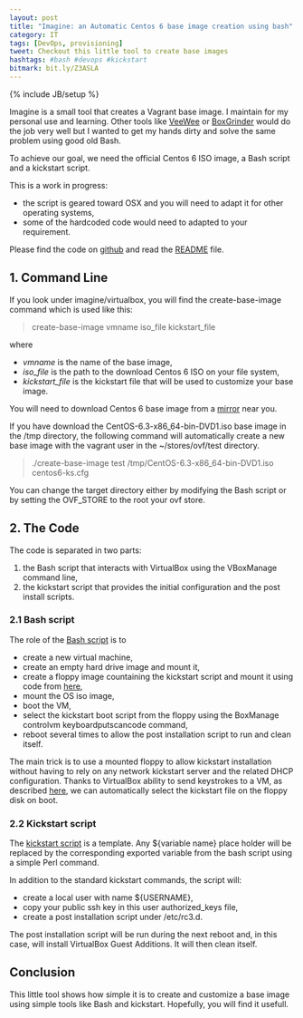 ```yaml
---
layout: post
title: "Imagine: an Automatic Centos 6 base image creation using bash"
category: IT
tags: [DevOps, provisioning]
tweet: Checkout this little tool to create base images
hashtags: #bash #devops #kickstart
bitmark: bit.ly/Z3ASLA
---
```

{% include JB/setup %}

Imagine is a small tool that creates a Vagrant base image. I maintain for my personal use and learning.
Other tools like [VeeWee](https://github.com/jedi4ever/veewee) or [BoxGrinder](http://boxgrinder.org/)
would do the job very well but I wanted to get my hands dirty and solve the same problem using good old Bash.

To achieve our goal, we need the official Centos 6 ISO image, a Bash script and a kickstart script.

This is a work in progress:
* the script is geared toward OSX and you will need to adapt it for other operating systems,
* some of the hardcoded code would need to adapted to your requirement.

Please find the code on [github](https://github.com/emeka/imagine) and read
the [README](https://github.com/emeka/imagine/blob/master/README.md) file.

## 1. Command Line

If you look under imagine/virtualbox, you will find the create-base-image command which is used like this:

<blockquote>
    create-base-image vmname iso_file kickstart_file
</blockquote>

where
* *vmname* is the name of the base image,
* *iso_file* is the path to the download Centos 6 ISO on your file system,
* *kickstart_file* is the kickstart file that will be used to customize your base image.

You will need to download Centos 6 base image from a
[mirror](http://isoredirect.centos.org/centos/6/isos/x86_64/) near you.

If you have download the CentOS-6.3-x86_64-bin-DVD1.iso base image in the /tmp directory,
the following command will automatically create a new base image with the vagrant user
in the ~/stores/ovf/test directory.

<blockquote>
./create-base-image test /tmp/CentOS-6.3-x86_64-bin-DVD1.iso centos6-ks.cfg
</blockquote>

You can change the target directory either by modifying the Bash script or by setting the OVF_STORE to the root
your ovf store.

## 2. The Code

The code is separated in two parts:
1. the Bash script that interacts with VirtualBox using the VBoxManage command line,
2. the kickstart script that provides the initial configuration and the post install scripts.

### 2.1 Bash script

The role of the [Bash script](https://github.com/emeka/imagine/blob/master/virtualbox/create-base-image) is to

* create a new virtual machine,
* create an empty hard drive image and mount it,
* create a floppy image countaining the kickstart script and mount it using code from [here][1],
* mount the OS iso image,
* boot the VM,
* select the kickstart boot script from the floppy using the BoxManage controlvm keyboardputscancode command,
* reboot several times to allow the post installation script to run and clean itself.

The main trick is to use a mounted floppy to allow kickstart installation without having to rely on any network
kickstart server and the related DHCP configuration.  Thanks to VirtualBox ability to send keystrokes to a VM,
as described [here][2], we can automatically select the kickstart file on the floppy disk on boot.

### 2.2 Kickstart script

The [kickstart script](https://github.com/emeka/imagine/blob/master/virtualbox/centos6-ks.cfg) is a template.
Any ${variable name} place holder will be replaced by the corresponding exported variable from the bash
script using a simple Perl command.

In addition to the standard kickstart commands, the script will:
* create a local user with name ${USERNAME},
* copy your public ssh key in this user authorized_keys file,
* create a post installation script under /etc/rc3.d.

The post installation script will be run during the next reboot and, in this case, will install VirtualBox Guest
Additions. It will then clean itself.


## Conclusion

This little tool shows how simple it is to create and customize a base image using simple tools like Bash
and kickstart. Hopefully, you will find it usefull.



[1]: http://www.jedi.be/blog/2009/11/17/commandline-creation-of-msdos-floppy-on-macosx/
[2]: http://www.jedi.be/blog/2010/08/29/sending-keystrokes-to-your-virtual-machines-using-X-vnc-rdp-or-native/